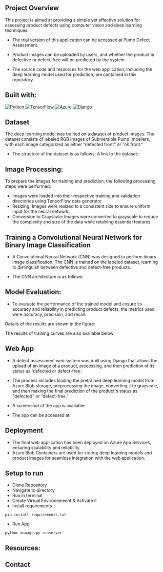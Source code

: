 ## Project Overview

This project is aimed at providing a simple yet effective solution for assessing product defects using computer vision and deep learning techniques.

* The trial version of this application can be accessed at Pump Defect Assessment. 

* Product images can be uploaded by users, and whether the product is defective or defect-free will be predicted by the system.

* The source code and resources for the web application, including the deep learning model used for prediction, are contained in this repository.

## Built with:

[![Python](https://img.shields.io/badge/Python-3.8%2B-blue?style=flat&logo=python)](https://www.python.org/)
[![TensorFlow](https://img.shields.io/badge/TensorFlow-Latest-blue?style=flat&logo=tensorflow)](https://www.tensorflow.org/)
[![Azure](https://img.shields.io/badge/Azure-Latest-blue?style=flat&logo=microsoft-azure)](https://azure.microsoft.com/)
[![Django](https://img.shields.io/badge/Django-Latest-blue?style=flat&logo=django)](https://www.djangoproject.com/)


## Dataset

The deep learning model was trained on a dataset of product images. The dataset consists of labeled RGB images of Submersible Pump Impellers, with each image categorized as either "defected front" or "ok front."

* The structure of the dataset is as follows:
A link to the dataset:

## Image Processing:

To prepare the images for training and prediction, the following processing steps were performed:

* Images were loaded into their respective training and validation directories using TensorFlow data generator.
* Resizing: Images were resized to a consistent size to ensure uniform input for the neural network.
* Conversion to Grayscale: Images were converted to grayscale to reduce the complexity and size of the data while retaining essential features.

## Training a Convolutional Neural Network for Binary Image Classification

* A Convolutional Neural Network (CNN) was designed to perform binary image classification. The CNN is trained on the labeled dataset, learning to distinguish between defective and defect-free products.

* The CNN architecture is as follows:

## Model Evaluation:

* To evaluate the performance of the trained model and ensure its accuracy and reliability in predicting product defects, the metrics used were accuracy, precision, and recall.

Details of the results are shown in the figure:

The results of training curves are also available below:

## Web App

* A defect assessment web system was built using Django that allows the upload of an image of a product, processing, and then prediction of its status as 'defected or defect-free.'

* The process includes loading the pretrained deep learning model from Azure Blob storage, preprocessing the image, converting it to grayscale, and then making the final prediction of the product's status as "defected" or "defect-free."

* A screenshot of the app is available:

* The app can be accessed at:

## Deployment

* The final web application has been deployed on Azure App Services, ensuring scalability and reliability. 
* Azure Blob Containers are used for storing deep learning models and product images for seamless integration with the web application.

## Setup to run 

* Clone Repository
* Navigate to directory
* Run in terminal
* Create Virtual Environemeent & Activate it
* Install requirements
~~~
pip install requirements.txt
~~~
* Run App
~~~
python manage.py runserver
~~~
## Resources:

## Contact
